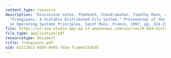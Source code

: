 ```yaml
---
content_type: resource
description: 'Discussion notes. Thekkath, Chandramohan, Timothy Mann, and Edward Lee.
  "Frangipani: A Scalable Distributed File System." Proceedings of the 16th ACM Symposium
  on Operating Systems Principles, Saint Malo, France, 1997, pp. 224-237.'
file: https://ol-ocw-studio-app-qa.s3.amazonaws.com/courses/6-824-distributed-computer-systems-engineering-spring-2006/b22220c50d950e057daafcadea15d5d5_frangipani.pdf
file_type: application/pdf
resourcetype: Document
title: frangipani.pdf
uid: b22220c5-0d95-0e05-7daa-fcadea15d5d5
---
```

